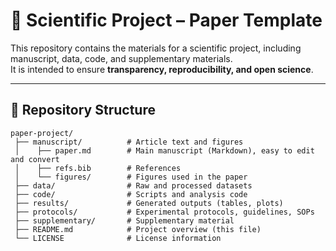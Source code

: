 # 🧪 Scientific Project – Paper Template

This repository contains the materials for a scientific project, including manuscript, data, code, and supplementary materials.  
It is intended to ensure **transparency, reproducibility, and open science**.  

---

## 📂 Repository Structure

```text
paper-project/
 ├── manuscript/          # Article text and figures
 │    ├── paper.md        # Main manuscript (Markdown), easy to edit and convert
 │    ├── refs.bib        # References
 │    └── figures/        # Figures used in the paper
 ├── data/                # Raw and processed datasets
 ├── code/                # Scripts and analysis code
 ├── results/             # Generated outputs (tables, plots)
 ├── protocols/           # Experimental protocols, guidelines, SOPs
 ├── supplementary/       # Supplementary material
 ├── README.md            # Project overview (this file)
 └── LICENSE              # License information
